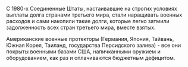 С 1980-х Соединенные Штаты, настаивавшие на строгих условиях выплаты долга странами третьего мира, стали наращивать военных расходов  и сами накопили такие долги, которые легко затмили задолженность всех стран третьего мира, вместе взятых.

Американские военные протекторы (Германия, Япония, Тайвань, Южная Корея, Таиланд, государства Персидского залива) - все они покрыты военными базами США, напичканными оружием и оборудованием, как раз и оплачиваются бюджетным дефицитом.
